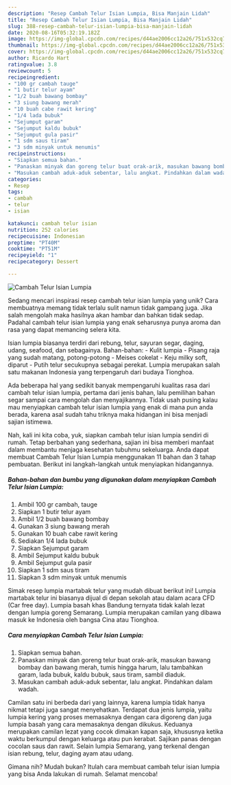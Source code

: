 ```yaml
---
description: "Resep Cambah Telur Isian Lumpia, Bisa Manjain Lidah"
title: "Resep Cambah Telur Isian Lumpia, Bisa Manjain Lidah"
slug: 388-resep-cambah-telur-isian-lumpia-bisa-manjain-lidah
date: 2020-08-16T05:32:19.182Z
image: https://img-global.cpcdn.com/recipes/d44ae2006cc12a26/751x532cq70/cambah-telur-isian-lumpia-foto-resep-utama.jpg
thumbnail: https://img-global.cpcdn.com/recipes/d44ae2006cc12a26/751x532cq70/cambah-telur-isian-lumpia-foto-resep-utama.jpg
cover: https://img-global.cpcdn.com/recipes/d44ae2006cc12a26/751x532cq70/cambah-telur-isian-lumpia-foto-resep-utama.jpg
author: Ricardo Hart
ratingvalue: 3.8
reviewcount: 5
recipeingredient:
- "100 gr cambah tauge"
- "1 butir telur ayam"
- "1/2 buah bawang bombay"
- "3 siung bawang merah"
- "10 buah cabe rawit kering"
- "1/4 lada bubuk"
- "Sejumput garam"
- "Sejumput kaldu bubuk"
- "Sejumput gula pasir"
- "1 sdm saus tiram"
- "3 sdm minyak untuk menumis"
recipeinstructions:
- "Siapkan semua bahan."
- "Panaskan minyak dan goreng telur buat orak-arik, masukan bawang bombay dan bawang merah, tumis hingga harum, lalu tambahkan garam, lada bubuk, kaldu bubuk, saus tiram, sambil diaduk."
- "Masukan cambah aduk-aduk sebentar, lalu angkat. Pindahkan dalam wadah."
categories:
- Resep
tags:
- cambah
- telur
- isian

katakunci: cambah telur isian 
nutrition: 252 calories
recipecuisine: Indonesian
preptime: "PT40M"
cooktime: "PT51M"
recipeyield: "1"
recipecategory: Dessert

---
```



![Cambah Telur Isian Lumpia](https://img-global.cpcdn.com/recipes/d44ae2006cc12a26/751x532cq70/cambah-telur-isian-lumpia-foto-resep-utama.jpg)

Sedang mencari inspirasi resep cambah telur isian lumpia yang unik? Cara membuatnya memang tidak terlalu sulit namun tidak gampang juga. Jika salah mengolah maka hasilnya akan hambar dan bahkan tidak sedap. Padahal cambah telur isian lumpia yang enak seharusnya punya aroma dan rasa yang dapat memancing selera kita.

Isian lumpia biasanya terdiri dari rebung, telur, sayuran segar, daging, udang, seafood, dan sebagainya. Bahan-bahan: - Kulit lumpia - Pisang raja yang sudah matang, potong-potong - Meises cokelat - Keju milky soft, diparut - Putih telur secukupnya sebagai perekat. Lumpia merupakan salah satu makanan Indonesia yang terpengaruh dari budaya Tionghoa.

Ada beberapa hal yang sedikit banyak mempengaruhi kualitas rasa dari cambah telur isian lumpia, pertama dari jenis bahan, lalu pemilihan bahan segar sampai cara mengolah dan menyajikannya. Tidak usah pusing kalau mau menyiapkan cambah telur isian lumpia yang enak di mana pun anda berada, karena asal sudah tahu triknya maka hidangan ini bisa menjadi sajian istimewa.


Nah, kali ini kita coba, yuk, siapkan cambah telur isian lumpia sendiri di rumah. Tetap berbahan yang sederhana, sajian ini bisa memberi manfaat dalam membantu menjaga kesehatan tubuhmu sekeluarga. Anda dapat membuat Cambah Telur Isian Lumpia menggunakan 11 bahan dan 3 tahap pembuatan. Berikut ini langkah-langkah untuk menyiapkan hidangannya.

<!--inarticleads1-->

##### Bahan-bahan dan bumbu yang digunakan dalam menyiapkan Cambah Telur Isian Lumpia:

1. Ambil 100 gr cambah, tauge
1. Siapkan 1 butir telur ayam
1. Ambil 1/2 buah bawang bombay
1. Gunakan 3 siung bawang merah
1. Gunakan 10 buah cabe rawit kering
1. Sediakan 1/4 lada bubuk
1. Siapkan Sejumput garam
1. Ambil Sejumput kaldu bubuk
1. Ambil Sejumput gula pasir
1. Siapkan 1 sdm saus tiram
1. Siapkan 3 sdm minyak untuk menumis


Simak resep lumpia martabak telur yang mudah dibuat berikut ini! Lumpia martabak telur ini biasanya dijual di depan sekolah atau dalam acara CFD (Car free day). Lumpia basah khas Bandung ternyata tidak kalah lezat dengan lumpia goreng Semarang. Lumpia merupakan camilan yang dibawa masuk ke Indonesia oleh bangsa Cina atau Tionghoa. 

<!--inarticleads2-->

##### Cara menyiapkan Cambah Telur Isian Lumpia:

1. Siapkan semua bahan.
1. Panaskan minyak dan goreng telur buat orak-arik, masukan bawang bombay dan bawang merah, tumis hingga harum, lalu tambahkan garam, lada bubuk, kaldu bubuk, saus tiram, sambil diaduk.
1. Masukan cambah aduk-aduk sebentar, lalu angkat. Pindahkan dalam wadah.


Camilan satu ini berbeda dari yang lainnya, karena lumpia tidak hanya nikmat tetapi juga sangat menyehatkan. Terdapat dua jenis lumpia, yaitu lumpia kering yang proses memasaknya dengan cara digoreng dan juga lumpia basah yang cara memasaknya dengan dikukus. Keduanya merupakan camilan lezat yang cocok dimakan kapan saja, khususnya ketika waktu berkumpul dengan keluarga atau pun kerabat. Sajikan panas dengan cocolan saus dan rawit. Selain lumpia Semarang, yang terkenal dengan isian rebung, telur, daging ayam atau udang. 

Gimana nih? Mudah bukan? Itulah cara membuat cambah telur isian lumpia yang bisa Anda lakukan di rumah. Selamat mencoba!
